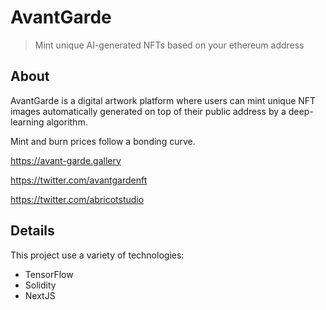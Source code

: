 # AvantGarde

> Mint unique AI-generated NFTs based on your ethereum address

## About

AvantGarde is a digital artwork platform where users can mint unique NFT images automatically generated on top of their public address by a deep-learning algorithm.

Mint and burn prices follow a bonding curve.

https://avant-garde.gallery

https://twitter.com/avantgardenft

https://twitter.com/abricotstudio

## Details

This project use a variety of technologies:

- TensorFlow
- Solidity
- NextJS
